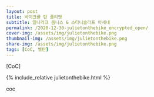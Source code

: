 ```yaml
---
layout: post
title: 바이크를 탄 줄리엣
subtitle: 일나라크 옴니스 & 스타니슬라프 아세네
permalink: /2020-12-30-julietonthebike_encrypted_open/
cover-img: /assets/img/julietonthebike.png
thumbnail-img: /assets/img/julietonthebike.png
share-img: /assets/img/julietonthebike.png
tags: [CoC, 벨탄]
---
```



[CoC]


{% include_relative julietonthebike.html %}

<body>
    <p style="width:100px;height:680px">coc</p>
</body>
